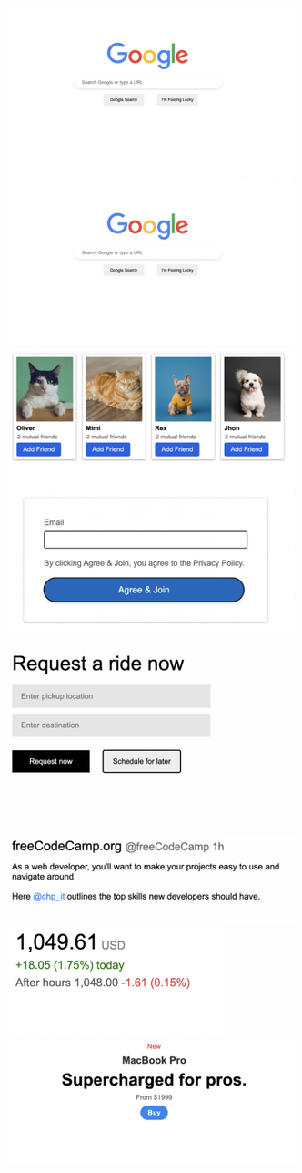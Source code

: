 <img src="Post-100/google.png" width="880px" > 
<img src="Post-100/google.png" width="680px" margin-right="80px"> 
<img src="Post-100/facebook.png">
<img src="Post-100/login.png" width="580px">
<img src="Post-100/uber.png" width="380px">
<img src="Post-100/post.png" width="580px">
<img src="Post-100/stock.png" width="380px">
<img src="Post-100/macbook.png">
